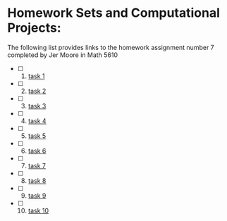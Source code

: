 # Homework Sets and Computational Projects:

The following list provides links to the homework assignment number 7 completed by Jer Moore in Math 5610 

- [ ] 1. [task 1](https://thedegreeisalie.github.io/homework/hw7/task1)
- [ ] 2. [task 2](https://thedegreeisalie.github.io/homework/hw7/task2)
- [ ] 3. [task 3](https://thedegreeisalie.github.io/homework/hw7/task3)
- [ ] 4. [task 4](https://thedegreeisalie.github.io/homework/hw7/task4)
- [ ] 5. [task 5](https://thedegreeisalie.github.io/homework/hw7/task5)
- [ ] 6. [task 6](https://thedegreeisalie.github.io/homework/hw7/task6)
- [ ] 7. [task 7](https://thedegreeisalie.github.io/homework/hw7/task7)
- [ ] 8. [task 8](https://thedegreeisalie.github.io/homework/hw7/task8)
- [ ] 9. [task 9](https://thedegreeisalie.github.io/homework/hw7/task9)
- [ ] 10. [task 10](https://thedegreeisalie.github.io/homework/hw7/task10)
